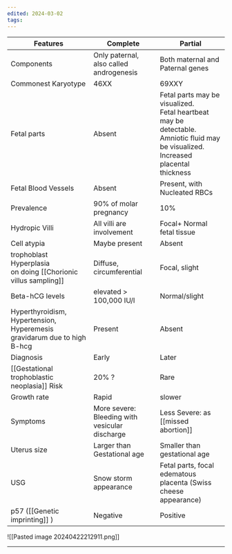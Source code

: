 ```yaml
---
edited: 2024-03-02
tags:
---
```


| Features                                                                | Complete                                       | Partial                                                                                                                                    |
| ----------------------------------------------------------------------- | ---------------------------------------------- | ------------------------------------------------------------------------------------------------------------------------------------------ |
| Components                                                              | Only paternal, also called androgenesis        | Both maternal and Paternal genes                                                                                                           |
| Commonest Karyotype                                                     | 46XX                                           | 69XXY                                                                                                                                      |
| Fetal parts                                                             | Absent                                         | Fetal parts may be visualized.<br>Fetal heartbeat may be detectable.<br>Amniotic fluid may be visualized.<br>Increased placental thickness |
| Fetal Blood Vessels                                                     | Absent                                         | Present, with Nucleated RBCs                                                                                                               |
| Prevalence                                                              | 90% of molar pregnancy                         | 10%                                                                                                                                        |
| Hydropic Villi                                                          | All villi are involvement                      | Focal+ Normal fetal tissue                                                                                                                 |
| Cell atypia                                                             | Maybe present                                  | Absent                                                                                                                                     |
| trophoblast Hyperplasia<br> on doing [[Chorionic villus sampling]]      | Diffuse, circumferential                       | Focal, slight                                                                                                                              |
| Beta-hCG levels                                                         | elevated > 100,000 IU/l                        | Normal/slight                                                                                                                              |
| Hyperthyroidism, Hypertension, Hyperemesis gravidarum due to high B-hcg | Present                                        | Absent                                                                                                                                     |
| Diagnosis                                                               | Early                                          | Later                                                                                                                                      |
| [[Gestational trophoblastic neoplasia]] Risk                            | 20% ?                                          | Rare                                                                                                                                       |
| Growth rate                                                             | Rapid                                          | slower                                                                                                                                     |
| Symptoms                                                                | More severe: Bleeding with vesicular discharge | Less Severe: as [[missed abortion]]                                                                                                        |
| Uterus size                                                             | Larger than Gestational age                    | Smaller than gestational age                                                                                                               |
| USG                                                                     | Snow storm appearance                          | Fetal parts, focal edematous placenta (Swiss cheese appearance)                                                                            |
| p57 ([[Genetic imprinting]] )                                           | Negative                                       | Positive                                                                                                                                   |
![[Pasted image 20240422212911.png]]

---
